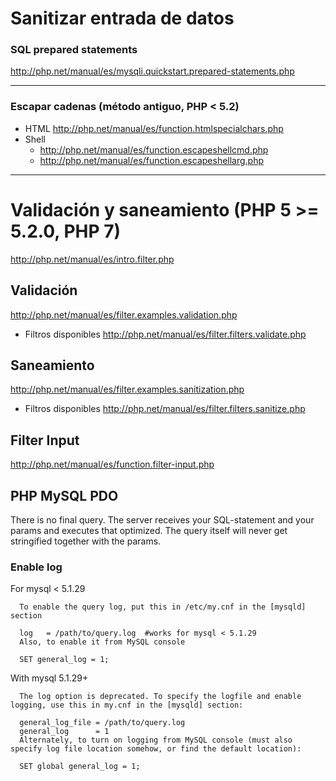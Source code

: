 # Sanitizar entrada de datos

### SQL prepared statements

http://php.net/manual/es/mysqli.quickstart.prepared-statements.php

---

### Escapar cadenas (método antiguo, PHP < 5.2)

- HTML http://php.net/manual/es/function.htmlspecialchars.php
- Shell
   - http://php.net/manual/es/function.escapeshellcmd.php
   - http://php.net/manual/es/function.escapeshellarg.php

---

# Validación y saneamiento (PHP 5 >= 5.2.0, PHP 7)

http://php.net/manual/es/intro.filter.php

## Validación

http://php.net/manual/es/filter.examples.validation.php

- Filtros disponibles http://php.net/manual/es/filter.filters.validate.php

## Saneamiento

http://php.net/manual/es/filter.examples.sanitization.php

- Filtros disponibles http://php.net/manual/es/filter.filters.sanitize.php

## Filter Input

http://php.net/manual/es/function.filter-input.php

## PHP MySQL PDO

There is no final query. The server receives your SQL-statement and your params and executes that optimized. The query itself will never get stringified together with the params.

### Enable log

For mysql < 5.1.29

      To enable the query log, put this in /etc/my.cnf in the [mysqld] section

      log   = /path/to/query.log  #works for mysql < 5.1.29
      Also, to enable it from MySQL console

      SET general_log = 1;


With mysql 5.1.29+

      The log option is deprecated. To specify the logfile and enable logging, use this in my.cnf in the [mysqld] section:

      general_log_file = /path/to/query.log
      general_log      = 1
      Alternately, to turn on logging from MySQL console (must also specify log file location somehow, or find the default location):

      SET global general_log = 1;